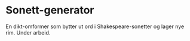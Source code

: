 # Sonett-generator

En dikt-omformer som bytter ut ord i Shakespeare-sonetter og lager nye rim. Under arbeid.
